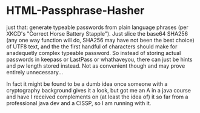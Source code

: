 # HTML-Passphrase-Hasher
just that: generate typeable passwords from plain language phrases (per XKCD's "Correct Horse Battery Stapple"). Just slice the base64 SHA256 (any one way function will do, SHA256 may have not been the best choice) of UTF8 text, and the the first handful of characters should make for anadequetly complex typeable password. So instead of storing actual passwords in keepass or LastPass or whathaveyou, there can just be hints and pw length stored instead. Not as convenient though and may prove entirely unnecessary... 

In fact it might be found to be a dumb idea once someone with a cryptography background gives it a look, but got me an A in a java course and have I received complements on (at least the idea of) it so far from a professional java dev and a CISSP, so I am running with it.
